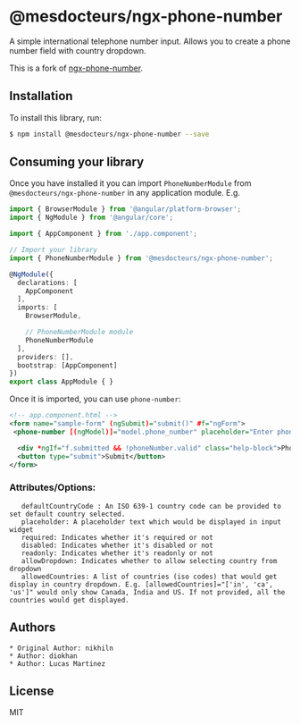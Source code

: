 # @mesdocteurs/ngx-phone-number
A simple international telephone number input. Allows you to create a phone number field with country dropdown. 

This is a fork of [ngx-phone-number](https://github.com/diokhan/ngx-phone-number).
## Installation

To install this library, run:

```bash
$ npm install @mesdocteurs/ngx-phone-number --save
```

## Consuming your library

Once you have installed it you can import `PhoneNumberModule` from `@mesdocteurs/ngx-phone-number` in any application module. E.g.

```typescript
import { BrowserModule } from '@angular/platform-browser';
import { NgModule } from '@angular/core';

import { AppComponent } from './app.component';

// Import your library
import { PhoneNumberModule } from '@mesdocteurs/ngx-phone-number';

@NgModule({
  declarations: [
    AppComponent
  ],
  imports: [
    BrowserModule,

    // PhoneNumberModule module
    PhoneNumberModule
  ],
  providers: [],
  bootstrap: [AppComponent]
})
export class AppModule { }
```

Once it is imported, you can use `phone-number`:

```xml
<!-- app.component.html -->
<form name="sample-form" (ngSubmit)="submit()" #f="ngForm">
 <phone-number [(ngModel)]="model.phone_number" placeholder="Enter phone number" [maxlength]="20" [defaultCountry]="'in'" [required]="true" #phoneNumber="ngModel" name="phone_number" [allowedCountries]="['in', 'ca', 'us']"></phone-number>

  <div *ngIf="f.submitted && !phoneNumber.valid" class="help-block">Phone number is required and should be valid</div>
  <button type="submit">Submit</button>
</form>
```

### Attributes/Options:
       defaultCountryCode : An ISO 639-1 country code can be provided to set default country selected.
       placeholder: A placeholder text which would be displayed in input widget
       required: Indicates whether it's required or not
       disabled: Indicates whether it's disabled or not
       readonly: Indicates whether it's readonly or not
       allowDropdown: Indicates whether to allow selecting country from dropdown
       allowedCountries: A list of countries (iso codes) that would get display in country dropdown. E.g. [allowedCountries]="['in', 'ca', 'us']" would only show Canada, India and US. If not provided, all the countries would get displayed.


## Authors
    * Original Author: nikhiln
    * Author: diokhan 
    * Author: Lucas Martinez
## License

MIT
